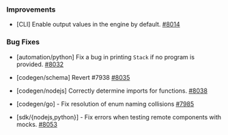 ### Improvements

- [CLI] Enable output values in the engine by default.
  [#8014](https://github.com/pulumi/pulumi/pull/8014)

### Bug Fixes

- [automation/python] Fix a bug in printing `Stack` if no program is provided.
  [#8032](https://github.com/pulumi/pulumi/pull/8032)

- [codegen/schema] Revert #7938
  [#8035](https://github.com/pulumi/pulumi/pull/8035)

- [codegen/nodejs] Correctly determine imports for functions.
  [#8038](https://github.com/pulumi/pulumi/pull/8038)

- [codegen/go] - Fix resolution of enum naming collisions
  [#7985](https://github.com/pulumi/pulumi/pull/7985)

- [sdk/{nodejs,python}] - Fix errors when testing remote components with mocks.
  [#8053](https://github.com/pulumi/pulumi/pull/8053)
